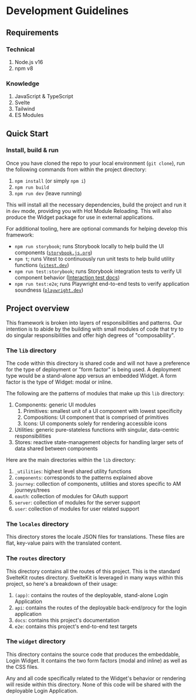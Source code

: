 <script>
  // import Image from '../../image.svelte';

  // export let data;
</script>

# Development Guidelines

## Requirements

### Technical

1. Node.js v16
2. npm v8

### Knowledge

1. JavaScript & TypeScript
2. Svelte
3. Tailwind
4. ES Modules

## Quick Start

### Install, build & run

Once you have cloned the repo to your local environment (`git clone`), run the following commands from within the project directory:

1. `npm install` (or simply `npm i`)
2. `npm run build`
3. `npm run dev` (leave running)

This will install all the necessary dependencies, build the project and run it in `dev` mode, providing you with Hot Module Reloading. This will also produce the Widget package for use in external applications.

For additional tooling, here are optional commands for helping develop this framework:

- `npm run storybook`; runs Storybook locally to help build the UI components ([`storybook.js.org`](https://storybook.js.org/))
- `npm t`; runs Vitest to continuously run unit tests to help build utility functions ([`vitest.dev`](https://vitest.dev/))
- `npm run test:storybook`; runs Storybook integration tests to verify UI component behavior ([Interaction test docs](https://storybook.js.org/docs/react/writing-tests/interaction-testing))
- `npm run test:e2e`; runs Playwright end-to-end tests to verify application soundness ([`playwright.dev`](https://playwright.dev/))

## Project overview

This framework is broken into layers of responsibilities and patterns. Our intention is to abide by the building with small modules of code that try to do singular responsibilities and offer high degrees of "composability".

### The `lib` directory

The code within this directory is shared code and will not have a preference for the type of deployment or "form factor" is being used. A deployment type would be a stand-alone app versus an embedded Widget. A form factor is the type of Widget: modal or inline.

The following are the patterns of modules that make up this `lib` directory:

1. Components: generic UI modules
   1. Primitives: smallest unit of a UI component with lowest specificity
   2. Compositions: UI component that is comprised of primitives
   3. Icons: UI components solely for rendering accessible icons
2. Utilities: generic pure-stateless functions with singular, data-centric responsibilities
3. Stores: reactive state-management objects for handling larger sets of data shared between components

Here are the main directories within the `lib` directory:

1. `_utilities`: highest level shared utility functions
2. `components`: corresponds to the patterns explained above
3. `journey`: collection of components, utilities and stores specific to AM journeys/trees
4. `oauth`: collection of modules for OAuth support
5. `server`: collection of modules for the server support
6. `user`: collection of modules for user related support

### The `locales` directory

This directory stores the locale JSON files for translations. These files are flat, key-value pairs with the translated content.

### The `routes` directory

This directory contains all the routes of this project. This is the standard SvelteKit routes directory. SvelteKit is leveraged in many ways within this project, so here's a breakdown of their usage:

1. `(app)`: contains the routes of the deployable, stand-alone Login Application
2. `api`: contains the routes of the deployable back-end/procy for the login application
3. `docs`: contains this project's documentation
4. `e2e`: contains this project's end-to-end test targets

### The `widget` directory

This directory contains the source code that produces the embeddable, Login Widget. It contains the two form factors (modal and inline) as well as the CSS files.

Any and all code specifically related to the Widget's behavior or rendering will reside within this directory. None of this code will be shared with the deployable Login Application.
